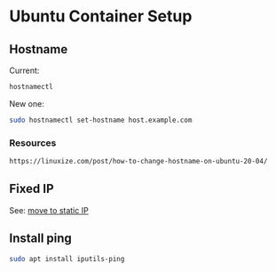 # Ubuntu Container Setup

## Hostname

Current:

```sh
hostnamectl
```

New one:

```sh
sudo hostnamectl set-hostname host.example.com
```

### Resources

```html
https://linuxize.com/post/how-to-change-hostname-on-ubuntu-20-04/
```

## Fixed IP

See: [move to static IP](https://github.com/TudorHulban/HowTo/blob/cbacea100ded584484a05b7737e2933df24e599e/15_Proxmox/README.md/#14-move-to-static-ip)

## Install ping

```sh
sudo apt install iputils-ping
```
